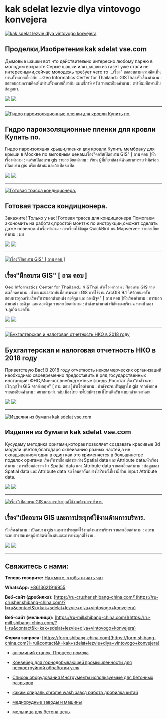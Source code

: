 # kak sdelat lezvie dlya vintovogo konvejera

<a href="https://swt.shibang-china.com/?l=ru&img&k=kak+sdelat+lezvie+dlya+vintovogo+konvejera" target="_blank">![kak sdelat lezvie dlya vintovogo konvejera](http://static.shibang-china.com/all-800x300/192.jpg)</a>

## Проделки,Изобретения kak sdelat vse.com
Дымовые шашки вот что действительно интересно любому парню в молодом возрасте.Серые шашки или шашки из газет уже стали не интересными,сейчас молодежь требует чего то …เรื่อง" ขอสอบถามความคิดเห็นท่านทั้งหลายเกี่ยวกับ …Geo Informatics Center for Thailand.: GISThai.หัวเรื่องคำถาม :  ขอสอบถามความคิดเห็นท่านทั้งหลายเกี่ยวกับ แผนที่ภาษี ครับ  รายละเอียดคำถาม : เท่าที่ผมศึกษาเก็บข้อมูลมา.


<a href="https://whatsapp.shibangsoft.com/WhatsApp.php" target="_blank" title="WhatsApp">![](http://static.shibang-china.com/icon/whatsapp.png)</a> <a href="https://swt.shibang-china.com/?l=ru&icon&k=kak+sdelat+lezvie+dlya+vintovogo+konvejera" target="_blank">![](http://static.shibang-china.com/icon/chat-ru.png)</a>

---

<a href="https://swt.shibang-china.com/?l=ru&img&k=kak+sdelat+lezvie+dlya+vintovogo+konvejera" target="_blank">![Гидро пароизоляционные пленки для кровли Купить по.](http://static.shibang-china.com/all-800x300/1051.jpg)</a>

## Гидро пароизоляционные пленки для кровли Купить по.
Гидро пароизоляция крыши,пленки для кровли.Купить мембрану для крыши в Москве по выгодным ценам.เรื่อง"คอร์สเปิดอบรม GIS" [ ถาม ตอบ ]หัวเรื่องคำถาม : คอร์สเปิดอบรม gis รายละเอียดคำถาม : เรียน ผู้ที่เกี่ยวข้อง ดิฉันอยากทราบว่ามีคร์อสเปิดอบรม gis หรือเปล่าค่ะ และถ้าเปิดจะเปิด.


<a href="https://whatsapp.shibangsoft.com/WhatsApp.php" target="_blank" title="WhatsApp">![](http://static.shibang-china.com/icon/whatsapp.png)</a> <a href="https://swt.shibang-china.com/?l=ru&icon&k=kak+sdelat+lezvie+dlya+vintovogo+konvejera" target="_blank">![](http://static.shibang-china.com/icon/chat-ru.png)</a>

---

<a href="https://swt.shibang-china.com/?l=ru&img&k=kak+sdelat+lezvie+dlya+vintovogo+konvejera" target="_blank">![Готовая трасса кондиционера.](http://static.shibang-china.com/all-800x300/1309.jpg)</a>

## Готовая трасса кондиционера.
Закажите! Только у нас! Готовая трасса для кондиционера Помогаем экономить на работах,простой монтаж по инструкции,сможет сделать даже новичок.หัวเรื่องคำถาม : การเรียกใช้ข้อมูล QuickBird บน Mapserver: รายละเอียดคำถาม : ผม


<a href="https://whatsapp.shibangsoft.com/WhatsApp.php" target="_blank" title="WhatsApp">![](http://static.shibang-china.com/icon/whatsapp.png)</a> <a href="https://swt.shibang-china.com/?l=ru&icon&k=kak+sdelat+lezvie+dlya+vintovogo+konvejera" target="_blank">![](http://static.shibang-china.com/icon/chat-ru.png)</a>

---

<a href="https://swt.shibang-china.com/?l=ru&img&k=kak+sdelat+lezvie+dlya+vintovogo+konvejera" target="_blank">![เรื่อง"ฝึกอบรม GIS" [ ถาม ตอบ ]](http://static.shibang-china.com/all-800x300/694.jpg)</a>

## เรื่อง"ฝึกอบรม GIS" [ ถาม ตอบ ]
Geo Informatics Center for Thailand.: GISThai.หัวเรื่องคำถาม : ฝึกอบรม GIS รายละเอียดคำถาม : ช่วยแนะนำสถาบันที่อบรมระบบ GIS การใช้งาน ArcGIS 9.1 ให้ด้วยนะครับ ขอบพระคุณครับเรื่อง"การบอกตำแหน่ง ละติจูด และ ลองติจูด" [ ถาม ตอบ ]หัวเรื่องคำถาม : การบอกตำแหน่ง ละติจูด และ ลองติจูด รายละเอียดคำถาม : กำลังหาตำแหน่งพิกัดของบริเวณ หาดป่าตอง จ.ภูเก็ต นะครับ.


<a href="https://whatsapp.shibangsoft.com/WhatsApp.php" target="_blank" title="WhatsApp">![](http://static.shibang-china.com/icon/whatsapp.png)</a> <a href="https://swt.shibang-china.com/?l=ru&icon&k=kak+sdelat+lezvie+dlya+vintovogo+konvejera" target="_blank">![](http://static.shibang-china.com/icon/chat-ru.png)</a>

---

<a href="https://swt.shibang-china.com/?l=ru&img&k=kak+sdelat+lezvie+dlya+vintovogo+konvejera" target="_blank">![Бухгалтерская и налоговая отчетность НКО в 2018 году](http://static.shibang-china.com/all-800x300/976.jpg)</a>

## Бухгалтерская и налоговая отчетность НКО в 2018 году
Приветствую Вас! В 2018 году отчетность некоммерческих организаций необходимо своевременно предоставить в ряд государственных инстанций: ФНС,Минюст,внебюджетные фонды,Росстат.เรื่อง"กำลังจะจบปริญญาโท GIS จากอังกฤษ" [ ถาม ตอบ ]หัวเรื่องคำถาม : กำลังจะจบปริญญาโท gis จากอังกฤษ รายละเอียดคำถาม : อยากถามว่า.กลับเมืองไทย จะไปสมัครงานที่ไหนดีครับ แบบกลัวตกงานอะ


<a href="https://whatsapp.shibangsoft.com/WhatsApp.php" target="_blank" title="WhatsApp">![](http://static.shibang-china.com/icon/whatsapp.png)</a> <a href="https://swt.shibang-china.com/?l=ru&icon&k=kak+sdelat+lezvie+dlya+vintovogo+konvejera" target="_blank">![](http://static.shibang-china.com/icon/chat-ru.png)</a>

---

<a href="https://swt.shibang-china.com/?l=ru&img&k=kak+sdelat+lezvie+dlya+vintovogo+konvejera" target="_blank">![Изделия из бумаги kak sdelat vse.com](http://static.shibang-china.com/all-800x300/1491.jpg)</a>

## Изделия из бумаги kak sdelat vse.com
Кусудаму методика оригами,которая позволяет создавать красивые 3d модели цветов,благодаря склеиванию разных частей,а не складыванием один в один как это применяется в большинстве поделок оригами.เรื่อง"การเชื่อมต่อระหว่าง Spatial data และ Attribute data.หัวเรื่องคำถาม : การเชื่อมต่อระหว่าง Spatial data และ Attribute data รายละเอียดคำถาม : ข้อมูลของ Spatial data และ Attribute data จะเชื่อมต่อกันอย่างไร?กรณีที่เรามีส่วน input Attribute data.


<a href="https://whatsapp.shibangsoft.com/WhatsApp.php" target="_blank" title="WhatsApp">![](http://static.shibang-china.com/icon/whatsapp.png)</a> <a href="https://swt.shibang-china.com/?l=ru&icon&k=kak+sdelat+lezvie+dlya+vintovogo+konvejera" target="_blank">![](http://static.shibang-china.com/icon/chat-ru.png)</a>

---

<a href="https://swt.shibang-china.com/?l=ru&img&k=kak+sdelat+lezvie+dlya+vintovogo+konvejera" target="_blank">![เรื่อง"เปิดอบรม GIS และการประยุกต์ใช้งานด้านการบริหาร.](http://static.shibang-china.com/all-800x300/231.jpg)</a>

## เรื่อง"เปิดอบรม GIS และการประยุกต์ใช้งานด้านการบริหาร.
หัวเรื่องคำถาม : เปิดอบรม gis และการประยุกต์ใช้งานด้านการบริหาร รายละเอียดคำถาม : อบรมระบบสารสนเทศภูมิศาสตร์เบื้องต้นและการประยุกต์ใช้งาน.

<a href="https://whatsapp.shibangsoft.com/WhatsApp.php" target="_blank" title="WhatsApp">![](http://static.shibang-china.com/icon/whatsapp.png)</a> <a href="https://swt.shibang-china.com/?l=ru&icon&k=kak+sdelat+lezvie+dlya+vintovogo+konvejera" target="_blank">![](http://static.shibang-china.com/icon/chat-ru.png)</a>

---
## Свяжитесь с нами:

**Теперь говорите:** [Нажмите, чтобы начать чат](https://swt.shibang-china.com?l=ru&contact&k=kak+sdelat+lezvie+dlya+vintovogo+konvejera)

**WhatsApp:**  [+8613621919955](https://whatsapp.shibangsoft.com/WhatsApp.php)

**Веб-сайт (дробилка):** [https://ru-crusher.shibang-china.com/](https://ru-crusher.shibang-china.com/?l=ru&contact&k=kak+sdelat+lezvie+dlya+vintovogo+konvejera)

**Веб-сайт (мельница):** [https://ru-mill.shibang-china.com/](https://ru-mill.shibang-china.com/?l=ru&contact&k=kak+sdelat+lezvie+dlya+vintovogo+konvejera)

**Форма запроса:** [https://form.shibang-china.com](https://form.shibang-china.com?l=ru&contact&k=kak+sdelat+lezvie+dlya+vintovogo+konvejera)

* [алюминий станок  Процесс помола](../17/%D0%B0%D0%BB%D1%8E%D0%BC%D0%B8%D0%BD%D0%B8%D0%B9%20%D1%81%D1%82%D0%B0%D0%BD%D0%BE%D0%BA%20%C2%A0%D0%9F%D1%80%D0%BE%D1%86%D0%B5%D1%81%D1%81%20%D0%BF%D0%BE%D0%BC%D0%BE%D0%BB%D0%B0.md)

* [Конвейер для горнодобывающей промышленности для пескоструйной обработки угля](../20/%D0%9A%D0%BE%D0%BD%D0%B2%D0%B5%D0%B9%D0%B5%D1%80%20%D0%B4%D0%BB%D1%8F%20%D0%B3%D0%BE%D1%80%D0%BD%D0%BE%D0%B4%D0%BE%D0%B1%D1%8B%D0%B2%D0%B0%D1%8E%D1%89%D0%B5%D0%B9%20%D0%BF%D1%80%D0%BE%D0%BC%D1%8B%D1%88%D0%BB%D0%B5%D0%BD%D0%BD%D0%BE%D1%81%D1%82%D0%B8%20%D0%B4%D0%BB%D1%8F%20%D0%BF%D0%B5%D1%81%D0%BA%D0%BE%D1%81%D1%82%D1%80%D1%83%D0%B9%D0%BD%D0%BE%D0%B9%20%D0%BE%D0%B1%D1%80%D0%B0%D0%B1%D0%BE%D1%82%D0%BA%D0%B8%20%D1%83%D0%B3%D0%BB%D1%8F.md)

* [Список оборудования Инструменты используемые для бетонных разрывов](../19/%D0%A1%D0%BF%D0%B8%D1%81%D0%BE%D0%BA%20%D0%BE%D0%B1%D0%BE%D1%80%D1%83%D0%B4%D0%BE%D0%B2%D0%B0%D0%BD%D0%B8%D1%8F%20%D0%98%D0%BD%D1%81%D1%82%D1%80%D1%83%D0%BC%D0%B5%D0%BD%D1%82%D1%8B%20%D0%B8%D1%81%D0%BF%D0%BE%D0%BB%D1%8C%D0%B7%D1%83%D0%B5%D0%BC%D1%8B%D0%B5%20%D0%B4%D0%BB%D1%8F%20%D0%B1%D0%B5%D1%82%D0%BE%D0%BD%D0%BD%D1%8B%D1%85%20%D1%80%D0%B0%D0%B7%D1%80%D1%8B%D0%B2%D0%BE%D0%B2.md)

* [каким спираль chrome wash завод работа дробилка китай](../16/%D0%BA%D0%B0%D0%BA%D0%B8%D0%BC%20%D1%81%D0%BF%D0%B8%D1%80%D0%B0%D0%BB%D1%8C%20chrome%20wash%20%D0%B7%D0%B0%D0%B2%D0%BE%D0%B4%20%D1%80%D0%B0%D0%B1%D0%BE%D1%82%D0%B0%20%D0%B4%D1%80%D0%BE%D0%B1%D0%B8%D0%BB%D0%BA%D0%B0%20%D0%BA%D0%B8%D1%82%D0%B0%D0%B9.md)

* [меднорудные заводы и машины](../16/%D0%BC%D0%B5%D0%B4%D0%BD%D0%BE%D1%80%D1%83%D0%B4%D0%BD%D1%8B%D0%B5%20%D0%B7%D0%B0%D0%B2%D0%BE%D0%B4%D1%8B%20%D0%B8%20%D0%BC%D0%B0%D1%88%D0%B8%D0%BD%D1%8B.md)

* [мельница для бетона цены](../17/%D0%BC%D0%B5%D0%BB%D1%8C%D0%BD%D0%B8%D1%86%D0%B0%20%D0%B4%D0%BB%D1%8F%20%D0%B1%D0%B5%D1%82%D0%BE%D0%BD%D0%B0%20%D1%86%D0%B5%D0%BD%D1%8B.md)